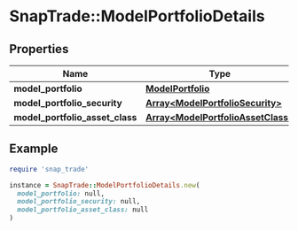 # SnapTrade::ModelPortfolioDetails

## Properties

| Name | Type | Description | Notes |
| ---- | ---- | ----------- | ----- |
| **model_portfolio** | [**ModelPortfolio**](ModelPortfolio.md) |  | [optional] |
| **model_portfolio_security** | [**Array&lt;ModelPortfolioSecurity&gt;**](ModelPortfolioSecurity.md) |  | [optional] |
| **model_portfolio_asset_class** | [**Array&lt;ModelPortfolioAssetClass&gt;**](ModelPortfolioAssetClass.md) |  | [optional] |

## Example

```ruby
require 'snap_trade'

instance = SnapTrade::ModelPortfolioDetails.new(
  model_portfolio: null,
  model_portfolio_security: null,
  model_portfolio_asset_class: null
)
```

